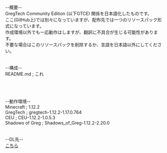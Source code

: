 --概要--</br>
GregTech Community Edition (以下GTCE) 関係を日本語化したものです。</br>
ここ(GitHub上)では別々になっていますが、配布先では一つのリソースパック形式になっています。</br>
作成環境以外でも一応動作はしますが、翻訳に不具合が生じる可能性があります。</br>
不要な場合はこのリソースパックを削除するか、言語を日本語以外にしてください。</br>
</br>
</br>
--構成--</br>
README.md ; これ</br>
</br>
</br>
</br>
</br>
--動作環境--</br>
Minecraft ; 1.12.2</br>
GregTech ; gregtech-1.12.2-1.17.0.764</br>
CEU ; CEU-1.12.2-1.0.5.3</br>
Shadows of Greg ; Shadows_of_Greg-1.12.2-2.20.0</br>
</br>
</br>
--DL先--</br>
<a href = "https://www.dropbox.com/sh/vwy0xw7babmfpw7/AAC9LCFSwy5HnGRqWkCvinfca?dl=0">こちら</a>

